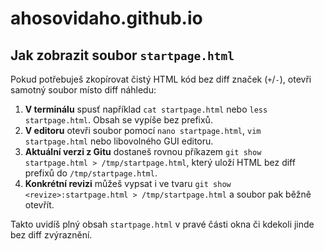 # ahosovidaho.github.io

## Jak zobrazit soubor `startpage.html`

Pokud potřebuješ zkopírovat čistý HTML kód bez diff značek (`+`/`-`), otevři samotný soubor místo diff náhledu:

1. **V terminálu** spusť například `cat startpage.html` nebo `less startpage.html`. Obsah se vypíše bez prefixů.
2. **V editoru** otevři soubor pomocí `nano startpage.html`, `vim startpage.html` nebo libovolného GUI editoru.
3. **Aktuální verzi z Gitu** dostaneš rovnou příkazem `git show startpage.html > /tmp/startpage.html`, který uloží HTML bez diff prefixů do `/tmp/startpage.html`.
4. **Konkrétní revizi** můžeš vypsat i ve tvaru `git show <revize>:startpage.html > /tmp/startpage.html` a soubor pak běžně otevřít.

Takto uvidíš plný obsah `startpage.html` v pravé části okna či kdekoli jinde bez diff zvýraznění.
